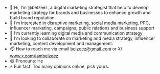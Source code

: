 - 👋 Hi, I’m @belzeez, a digital marketing strategist that help to develop marketing strategy for brands and businesses to enhance growth and build brand reputation.
- 👀 I’m interested in disruptive marketing, social media marketing, PPC, influencer marketing, campaigns, public relations and business support 
- 🌱 I’m currently learning digital media and communication strategy
- 💞️ I’m looking to collaborate on marketing and media strategy, influencer marketing, content development and management.
- 📫 How to reach me via email belzeez@gmail.com or X/ www.x.com/iambelzeez
- 😄 Pronouns: He
- ⚡ Fun fact: Too many opinions online, pick yours.

<!---
belzeez/belzeez is a ✨ special ✨ repository because its `README.md` (this file) appears on your GitHub profile.
You can click the Preview link to take a look at your changes.
--->
